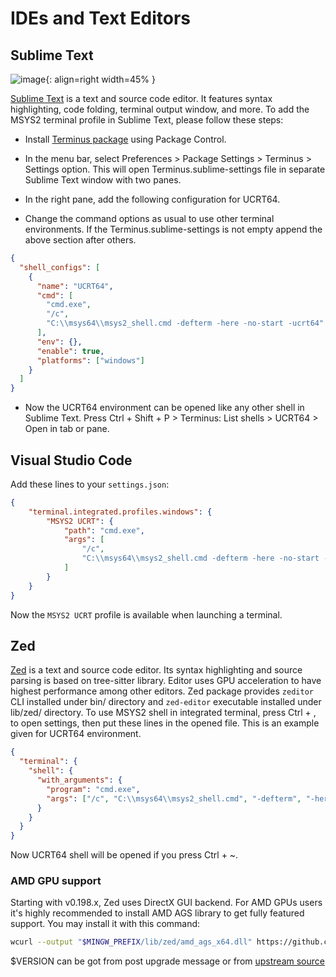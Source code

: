 # IDEs and Text Editors

## Sublime Text

![image](sublime.png){: align=right width=45% }

[Sublime Text](https://www.sublimetext.com/) is a text and source code editor.
It features syntax highlighting, code folding, terminal output window, and more.
To add the MSYS2 terminal profile in Sublime Text, please follow these steps:

* Install [Terminus package](https://packagecontrol.io/packages/Terminus) using
  Package Control.

* In the menu bar, select Preferences > Package Settings > Terminus > Settings
  option. This will open Terminus.sublime-settings file in separate Sublime Text
  window with two panes.

* In the right pane, add the following configuration for UCRT64.

* Change the command options as usual to use other terminal environments. If the
  Terminus.sublime-settings is not empty append the above section after others.

```json
{
  "shell_configs": [
    {
      "name": "UCRT64",
      "cmd": [
        "cmd.exe",
        "/c",
        "C:\\msys64\\msys2_shell.cmd -defterm -here -no-start -ucrt64"
      ],
      "env": {},
      "enable": true,
      "platforms": ["windows"]
    }
  ]
}
```

* Now the UCRT64 environment can be opened like any other shell in Sublime Text.
  Press Ctrl + Shift + P > Terminus: List shells > UCRT64 > Open in tab or pane.

## Visual Studio Code

Add these lines to your `settings.json`:

```json
{
    "terminal.integrated.profiles.windows": {
        "MSYS2 UCRT": {
            "path": "cmd.exe",
            "args": [
                "/c",
                "C:\\msys64\\msys2_shell.cmd -defterm -here -no-start -ucrt64"
            ]
        }
    }
}
```

Now the `MSYS2 UCRT` profile is available when launching a terminal.

## Zed

[Zed](https://zed.dev/) is a text and source code editor. Its syntax
highlighting and source parsing is based on tree-sitter library. Editor uses
GPU acceleration to have highest performance among other editors. Zed
package provides `zeditor` CLI installed under bin/ directory and `zed-editor`
executable installed under lib/zed/ directory. To use MSYS2 shell in integrated
terminal, press Ctrl + , to open settings, then put these lines in the opened
file. This is an example given for UCRT64 environment.

```json
{
  "terminal": {
    "shell": {
      "with_arguments": {
        "program": "cmd.exe",
        "args": ["/c", "C:\\msys64\\msys2_shell.cmd", "-defterm", "-here", "-no-start", "-ucrt64"]
      }
    }
  }
}
```

Now UCRT64 shell will be opened if you press Ctrl + ~.

### AMD GPU support

Starting with v0.198.x, Zed uses DirectX GUI backend. For AMD GPUs users it's
highly recommended to install AMD AGS library to get fully featured support.
You may install it with this command:

```bash
wcurl --output "$MINGW_PREFIX/lib/zed/amd_ags_x64.dll" https://github.com/GPUOpen-LibrariesAndSDKs/AGS_SDK/raw/v$VERSION/ags_lib/lib/amd_ags_x64.dll
```

$VERSION can be got from post upgrade message or from [upstream source](https://github.com/search?q=repo%3Azed-industries%2Fzed+DownloadAMDGpuServices&type=code)
